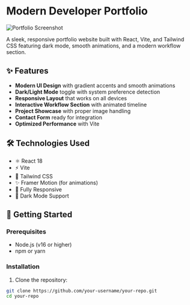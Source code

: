 # Modern Developer Portfolio

![Portfolio Screenshot](./public/screenshot.png) <!-- Add your screenshot after uploading -->

A sleek, responsive portfolio website built with React, Vite, and Tailwind CSS featuring dark mode, smooth animations, and a modern workflow section.

## ✨ Features

- **Modern UI Design** with gradient accents and smooth animations
- **Dark/Light Mode** toggle with system preference detection
- **Responsive Layout** that works on all devices
- **Interactive Workflow Section** with animated timeline
- **Project Showcase** with proper image handling
- **Contact Form** ready for integration
- **Optimized Performance** with Vite

## 🛠 Technologies Used

- ⚛️ React 18
- ⚡ Vite
- 🎨 Tailwind CSS
- ✨ Framer Motion (for animations)
- 📱 Fully Responsive
- 🌙 Dark Mode Support

## 🚀 Getting Started

### Prerequisites
- Node.js (v16 or higher)
- npm or yarn

### Installation
1. Clone the repository:
```bash
git clone https://github.com/your-username/your-repo.git
cd your-repo